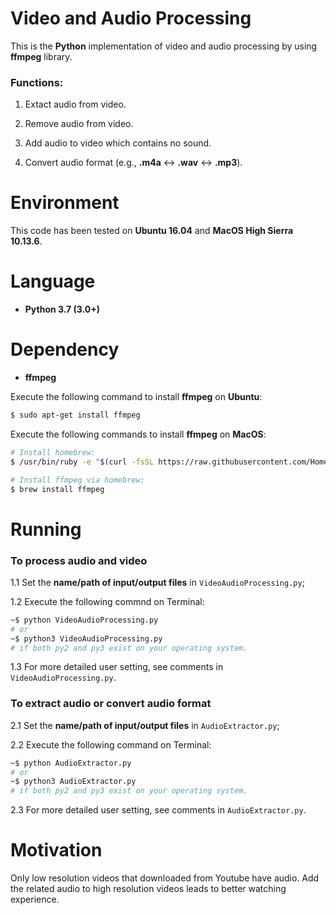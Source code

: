 # Video and Audio Processing

This is the **Python** implementation of video and audio processing by using **ffmpeg** library.

### Functions:

1. Extact audio from video.

2. Remove audio from video.

3. Add audio to video which contains no sound.

4. Convert audio format (e.g., **.m4a** <-> **.wav** <-> **.mp3**).

# Environment

This code has been tested on **Ubuntu 16.04** and **MacOS High Sierra 10.13.6**.

# Language

* __Python 3.7 (3.0+)__

# Dependency

* __ffmpeg__

Execute the following command to install **ffmpeg** on **Ubuntu**:
```bash
$ sudo apt-get install ffmpeg
```

Execute the following commands to install **ffmpeg** on **MacOS**:
```bash
# Install homebrew:
$ /usr/bin/ruby -e "$(curl -fsSL https://raw.githubusercontent.com/Homebrew/install/master/install)"
```

```bash
# Install ffmpeg via homebrew:
$ brew install ffmpeg
```

# Running

### To process audio and video
1.1 Set the **name/path of input/output files** in ```VideoAudioProcessing.py```;

1.2 Execute the following commnd on Terminal:
```bash
~$ python VideoAudioProcessing.py
# or
~$ python3 VideoAudioProcessing.py
# if both py2 and py3 exist on your operating system.
```

1.3 For more detailed user setting, see comments in ```VideoAudioProcessing.py```.

### To extract audio or convert audio format
2.1 Set the **name/path of input/output files** in ```AudioExtractor.py```;

2.2 Execute the following command on Terminal:
```bash
~$ python AudioExtractor.py
# or
~$ python3 AudioExtractor.py
# if both py2 and py3 exist on your operating system.
```

2.3 For more detailed user setting, see comments in ```AudioExtractor.py```.

# Motivation

Only low resolution videos that downloaded from Youtube have audio. Add the related audio to high resolution videos leads to better watching experience.
